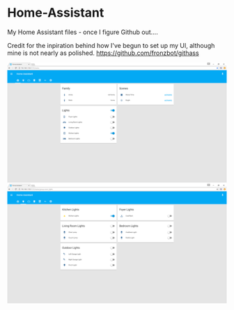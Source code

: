# Home-Assistant

My Home Assistant files - once I figure Github out....

Credit for the inpiration behind how I've begun to set up my UI, although mine is not nearly as polished.
https://github.com/fronzbot/githass

![](https://github.com/SeveredDime/Home-Assistant/blob/master/images/home_assistan_home.png)
![](https://github.com/SeveredDime/Home-Assistant/blob/master/images/home_assistant_lights.png)
